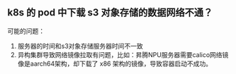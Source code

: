 









## k8s 的 pod 中下载 s3 对象存储的数据网络不通？

可能的问题：
1. 服务器的时间和s3对象存储服务器时间不一致
2. 异构集群导致网络镜像拉取有问题，比如：昇腾NPU服务器需要calico网络镜像是aarch64架构，却下载了 x86 架构的镜像，导致容器启动不成功。



